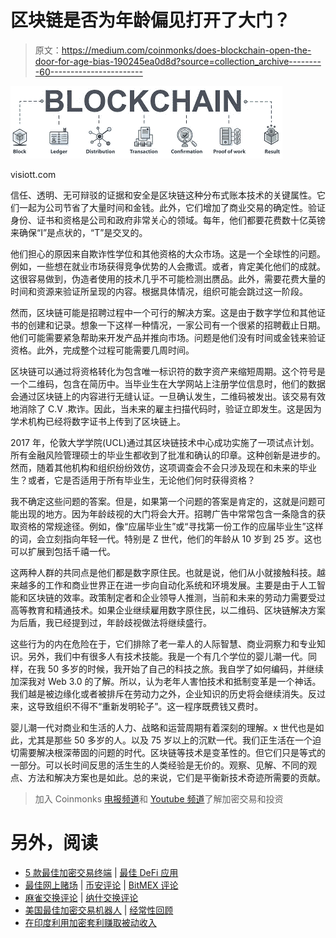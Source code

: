 # 区块链是否为年龄偏见打开了大门？

> 原文：<https://medium.com/coinmonks/does-blockchain-open-the-door-for-age-bias-190245ea0d8d?source=collection_archive---------60----------------------->

![](img/8c147c46355b1948185abcee9975b686.png)

visiott.com

信任、透明、无可辩驳的证据和安全是区块链这种分布式账本技术的关键属性。它们一起为公司节省了大量时间和金钱。此外，它们增加了商业交易的确定性。验证身份、证书和资格是公司和政府非常关心的领域。每年，他们都要花费数十亿英镑来确保“I”是点状的，“T”是交叉的。

他们担心的原因来自欺诈性学位和其他资格的大众市场。这是一个全球性的问题。例如，一些想在就业市场获得竞争优势的人会撒谎。或者，肯定美化他们的成就。这很容易做到，伪造者使用的技术几乎不可能检测出赝品。此外，需要花费大量的时间和资源来验证所呈现的内容。根据具体情况，组织可能会跳过这一阶段。

然而，区块链可能是招聘过程中一个可行的解决方案。这是由于数字学位和其他证书的创建和记录。想象一下这样一种情况，一家公司有一个很紧的招聘截止日期。他们可能需要紧急帮助来开发产品并推向市场。问题是他们没有时间或金钱来验证资格。此外，完成整个过程可能需要几周时间。

区块链可以通过将资格转化为包含唯一标识符的数字资产来缩短周期。这个符号是一个二维码，包含在简历中。当毕业生在大学网站上注册学位信息时，他们的数据会通过区块链上的内容进行无缝认证。一旦确认发生，二维码被发出。该交易有效地消除了 C.V .欺诈。因此，当未来的雇主扫描代码时，验证立即发生。这是因为学术机构已经将数字证书上传到了区块链上。

2017 年，伦敦大学学院(UCL)通过其区块链技术中心成功实施了一项试点计划。所有金融风险管理硕士的毕业生都收到了批准和确认的印章。这种创新是进步的。然而，随着其他机构和组织纷纷效仿，这项调查会不会只涉及现在和未来的毕业生？或者，它是否适用于所有毕业生，无论他们何时获得资格？

我不确定这些问题的答案。但是，如果第一个问题的答案是肯定的，这就是问题可能出现的地方。因为年龄歧视的大门将会大开。招聘广告中常常包含一条隐含的获取资格的常规途径。例如，像“应届毕业生”或“寻找第一份工作的应届毕业生”这样的词，会立刻指向年轻一代。特别是 Z 世代，他们的年龄从 10 岁到 25 岁。这也可以扩展到包括千禧一代。

这两种人群的共同点是他们都是数字原住民。也就是说，他们从小就接触科技。越来越多的工作和商业世界正在进一步向自动化系统和环境发展。主要是由于人工智能和区块链的效率。政策制定者和企业领导人推测，当前和未来的劳动力需要受过高等教育和精通技术。如果企业继续雇用数字原住民，以二维码、区块链解决方案为后盾，我已经提到过，年龄歧视做法将继续盛行。

这些行为的内在危险在于，它们排除了老一辈人的人际智慧、商业洞察力和专业知识。另外，我们中有很多人有技术技能。我是一个有几个学位的婴儿潮一代。同样，在我 50 多岁的时候，我开始了自己的科技之旅。我自学了如何编码，并继续加深我对 Web 3.0 的了解。所以，认为老年人害怕技术和抵制变革是一个神话。我们越是被边缘化或者被排斥在劳动力之外，企业知识的历史将会继续消失。反过来，这导致组织不得不“重新发明轮子”。这一程序既费钱又费时。

婴儿潮一代对商业和生活的人力、战略和运营周期有着深刻的理解。x 世代也是如此，尤其是那些 50 多岁的人。以及 75 岁以上的沉默一代。我们正生活在一个迫切需要解决根深蒂固的问题的时代。区块链等技术是变革性的。但它们只是等式的一部分。可以长时间反思的活生生的人类经验是无价的。观察、见解、不同的观点、方法和解决方案也是如此。总的来说，它们是平衡新技术奇迹所需要的贡献。

> 加入 Coinmonks [电报频道](https://t.me/coincodecap)和 [Youtube 频道](https://www.youtube.com/c/coinmonks/videos)了解加密交易和投资

# 另外，阅读

*   [5 款最佳加密交易终端](https://coincodecap.com/crypto-trading-terminals) | [最佳 DeFi 应用](https://coincodecap.com/best-defi-apps)
*   [最佳网上赌场](https://coincodecap.com/best-online-casinos) | [币安评论](/coinmonks/binance-review-ee10d3bf3b6e) | [BitMEX 评论](https://coincodecap.com/bitmex-review)
*   [麻雀交换评论](https://coincodecap.com/sparrow-exchange-review) | [纳什交换评论](https://coincodecap.com/nash-exchange-review)
*   [美国最佳加密交易机器人](https://coincodecap.com/crypto-trading-bots-in-the-us) | [经常性回顾](https://coincodecap.com/changelly-review)
*   [在印度利用加密套利赚取被动收入](https://coincodecap.com/crypto-arbitrage-in-india)